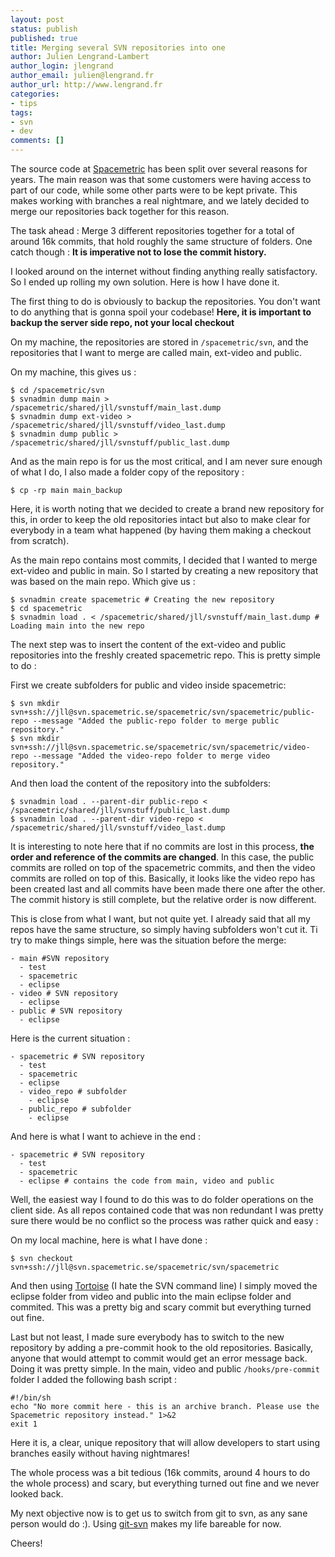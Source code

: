 ```yaml
---
layout: post
status: publish
published: true
title: Merging several SVN repositories into one
author: Julien Lengrand-Lambert
author_login: jlengrand
author_email: julien@lengrand.fr
author_url: http://www.lengrand.fr
categories:
- tips
tags:
- svn
- dev
comments: []
---
```


The source code at [Spacemetric](http://www.spacemetric.com/) has been split over several reasons for years. The main reason was that some customers were having access to part of our code, while some other parts were to be kept private. This makes working with branches a real nightmare, and we lately decided to merge our repositories back together for this reason.

The task ahead : Merge 3 different repositories together for a total of around 16k commits, that hold roughly the same structure of folders. One catch though : **It is imperative not to lose the commit history.**

I looked around on the internet without finding anything really satisfactory. So I ended up rolling my own solution. Here is how I have done it.


The first thing to do is obviously to backup the repositories. You don't want to do anything that is gonna spoil your codebase! **Here, it is important to backup the server side repo, not your local checkout**

On my machine, the repositories are stored in `/spacemetric/svn`, and the repositories that I want to merge are called main, ext-video and public.

On my machine, this gives us :

    $ cd /spacemetric/svn
    $ svnadmin dump main >  /spacemetric/shared/jll/svnstuff/main_last.dump
    $ svnadmin dump ext-video >  /spacemetric/shared/jll/svnstuff/video_last.dump
    $ svnadmin dump public >  /spacemetric/shared/jll/svnstuff/public_last.dump

And as the main repo is for us the most critical, and I am never sure enough of what I do, I also made a folder copy of the repository :

    $ cp -rp main main_backup

Here, it is worth noting that we decided to create a brand new repository for this, in order to keep the old repositories intact but also to make clear for everybody in a team what happened (by having them making a checkout from scratch).

As the main repo contains most commits, I decided that I wanted to merge ext-video and public in main. So I started by creating a new repository that was based on the main repo. Which give us :

    $ svnadmin create spacemetric # Creating the new repository
    $ cd spacemetric
    $ svnadmin load . < /spacemetric/shared/jll/svnstuff/main_last.dump # Loading main into the new repo

The next step was to insert the content of the ext-video and public repositories into the freshly created spacemetric repo. This is pretty simple to do :

First we create subfolders for public and video inside spacemetric:

    $ svn mkdir svn+ssh://jll@svn.spacemetric.se/spacemetric/svn/spacemetric/public-repo --message "Added the public-repo folder to merge public repository."
    $ svn mkdir svn+ssh://jll@svn.spacemetric.se/spacemetric/svn/spacemetric/video-repo --message "Added the video-repo folder to merge video repository."

And then load the content of the repository into the subfolders:

    $ svnadmin load . --parent-dir public-repo < /spacemetric/shared/jll/svnstuff/public_last.dump
    $ svnadmin load . --parent-dir video-repo < /spacemetric/shared/jll/svnstuff/video_last.dump

It is interesting to note here that if no commits are lost in this process, **the order and reference of the commits are changed**. In this case, the public commits are rolled on top of the spacemetric commits, and then the video commits are rolled on top of this. Basically, it looks like the video repo has been created last and all commits have been made there one after the other.
The commit history is still complete, but the relative order is now different.

This is close from what I want, but not quite yet. I already said that all my repos have the same structure, so simply having subfolders won't cut it. Ti try to make things simple, here was the situation before the merge:

    - main #SVN repository
      - test
      - spacemetric
      - eclipse
    - video # SVN repository
      - eclipse
    - public # SVN repository
      - eclipse

Here is the current situation :

    - spacemetric # SVN repository
      - test
      - spacemetric
      - eclipse
      - video_repo # subfolder
        - eclipse
      - public_repo # subfolder
        - eclipse

And here is what I want to achieve in the end :

    - spacemetric # SVN repository
      - test
      - spacemetric
      - eclipse # contains the code from main, video and public

Well, the easiest way I found to do this was to do folder operations on the client side. As all repos contained code that was non redundant I was pretty sure there would be no conflict so the process was rather quick and easy :

On my local machine, here is what I have done :

    $ svn checkout svn+ssh://jll@svn.spacemetric.se/spacemetric/svn/spacemetric

And then using [Tortoise](http://tortoisesvn.net/) (I hate the SVN command line) I simply moved the eclipse folder from video and public into the main eclipse folder and commited. This was a pretty big and scary commit but everything turned out fine.

Last but not least, I made sure everybody has to switch to the new repository by adding a pre-commit hook to the old repositories. Basically, anyone that would attempt to commit would get an error message back. Doing it was pretty simple. In the main, video and public `/hooks/pre-commit` folder I added the following bash script :

    #!/bin/sh
    echo "No more commit here - this is an archive branch. Please use the Spacemetric repository instead." 1>&2
    exit 1

Here it is, a clear, unique repository that will allow developers to start using branches easily without having nightmares!

The whole process was a bit tedious (16k commits, around 4 hours to do the whole process) and scary, but everything turned out fine and we never looked back.

My next objective now is to get us to switch from git to svn, as any sane person would do :). Using [git-svn](http://csurs.csr.uky.edu/cgi-bin/man/man2html?1+git-svn) makes my life bareable for now.

Cheers!

